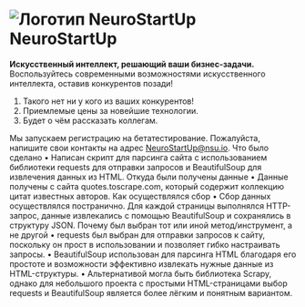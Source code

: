 # ![Логотип NeuroStartUp](img/NeuroStartUpIcon.png) NeuroStartUp

**Искусственный интеллект, решающий ваши бизнес-задачи.** Воспользуйтесь современными возможностями искусственного интеллекта, оставив конкурентов позади!

1. Такого нет ни у кого из ваших конкурентов!
2. Приемлемые цены за новейшие технологии.
3. Будет о чём рассказать коллегам.

Мы запускаем регистрацию на бетатестирование. Пожалуйста, напишите свои контакты на адрес [NeuroStartUp@nsu.io](mailto:NeuroStartUp@nsu.io).
Что было сделано
 • Написан скрипт для парсинга сайта с использованием библиотеки requests для отправки запросов и BeautifulSoup для извлечения данных из HTML.
Откуда были получены данные
 • Данные получены с сайта quotes.toscrape.com, который содержит коллекцию цитат известных авторов.
Как осуществлялся сбор
 • Сбор данных осуществлялся постранично. Для каждой страницы выполнялся HTTP-запрос, данные извлекались с помощью BeautifulSoup и сохранялись в структуру JSON.
Почему был выбран тот или иной метод/инструмент, а не другой
 • requests был выбран для отправки запросов к сайту, поскольку он прост в использовании и позволяет гибко настраивать запросы.
 • BeautifulSoup использован для парсинга HTML благодаря его простоте и возможности эффективно извлекать нужные данные из HTML-структуры.
 • Альтернативой могла быть библиотека Scrapy, однако для небольшого проекта с простыми HTML-страницами выбор requests и BeautifulSoup является более лёгким и понятным вариантом.
